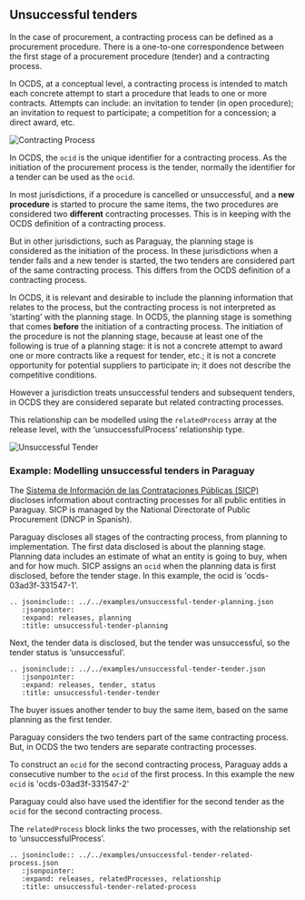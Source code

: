 ## Unsuccessful tenders

In the case of procurement, a contracting process can be defined as a procurement procedure. There is a one-to-one correspondence between the first stage of a procurement procedure (tender) and a contracting process.

In OCDS, at a conceptual level, a contracting process is intended to match each concrete attempt to start a procedure that leads to one or more contracts. Attempts can include: an invitation to tender (in open procedure); an invitation to request to participate; a competition for a concession; a direct award, etc.

![Contracting Process](../../_static/png/contracting_process.png)

In OCDS, the `ocid` is the unique identifier for a contracting process. As the initiation of the procurement process is the tender, normally the identifier for a tender can be used as the `ocid`.

In most jurisdictions, if a procedure is cancelled or unsuccessful, and a **new procedure** is started to procure the same items, the two procedures are considered two **different** contracting processes. This is in keeping with the OCDS definition of a contracting process.

But in other jurisdictions, such as Paraguay, the planning stage is considered as the initiation of the process. In these jurisdictions when a tender fails and a new tender is started, the two tenders are considered part of the same contracting process. This differs from the OCDS definition of a contracting process.

In OCDS, it is relevant and desirable to include the planning information that relates to the process, but the contracting process is not interpreted as ‘starting’ with the planning stage. In OCDS, the planning stage is something that comes **before** the initiation of a contracting process. The initiation of the procedure is not the planning stage, because at least one of the following is true of a planning stage: it is not a concrete attempt to award one or more contracts like a request for tender, etc.; it is not a concrete opportunity for potential suppliers to participate in; it does not describe the competitive conditions.

However a jurisdiction treats unsuccessful tenders and subsequent tenders, in OCDS they are considered separate but related contracting processes.

This relationship can be modelled using the `relatedProcess` array at the release level, with the ‘unsuccessfulProcess’ relationship type.  

![Unsuccessful Tender](../../_static/png/unsuccessful-tender.png)

### Example: Modelling unsuccessful tenders in Paraguay

The [Sistema de Información de las Contrataciones Públicas (SICP)](https://contrataciones.gov.py/) discloses information about contracting processes for all public entities in Paraguay. SICP is managed by the National Directorate of Public Procurement (DNCP in Spanish).

Paraguay discloses all stages of the contracting process, from planning to implementation. The first data disclosed is about the planning stage. Planning data includes an estimate of what an entity is going to buy, when and for how much. SICP assigns an `ocid` when the planning data is first disclosed, before the tender stage. In this example, the ocid is 'ocds-03ad3f-331547-1'.

```{eval-rst}
.. jsoninclude:: ../../examples/unsuccessful-tender-planning.json
   :jsonpointer:
   :expand: releases, planning
   :title: unsuccessful-tender-planning

```

Next, the tender data is disclosed, but the tender was unsuccessful, so the tender status is ‘unsuccessful’.

```{eval-rst}
.. jsoninclude:: ../../examples/unsuccessful-tender-tender.json
   :jsonpointer:
   :expand: releases, tender, status
   :title: unsuccessful-tender-tender

```

The buyer issues another tender to buy the same item, based on the same planning as the first tender.

Paraguay considers the two tenders part of the same contracting process. But, in OCDS the two tenders are separate contracting processes.

To construct an `ocid` for the second contracting process, Paraguay adds a consecutive number to the `ocid` of the first process. In this example the new `ocid` is 'ocds-03ad3f-331547-2'

Paraguay could also have used the identifier for the second tender as the `ocid` for the second contracting process.

The `relatedProcess` block links the two processes, with the relationship set to ‘unsuccessfulProcess’.

```{eval-rst}
.. jsoninclude:: ../../examples/unsuccessful-tender-related-process.json
   :jsonpointer:
   :expand: releases, relatedProcesses, relationship
   :title: unsuccessful-tender-related-process

```
